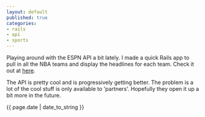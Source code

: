 ```yaml
---
layout: default
published: true
categories:
- rails
- api
- sports
---
```


<p class="intro"><span class="first-letter">P</span>laying around with the ESPN API a bit lately. I made a quick Rails app to pull in all the NBA teams and display the headlines for each team. Check it out at <a href="http://three-point-news.herokuapp.com/">here</a>.
</p>

The API is pretty cool and is progressively getting better. The problem is a lot of the cool stuff is only available to 'partners'.  Hopefully they open it up a bit more in the future.

{{ page.date | date_to_string }}